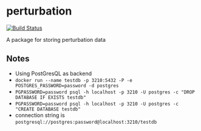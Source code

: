 # perturbation

[![Build Status](https://travis-ci.org/0x00B1/persistence.svg?branch=master)](https://travis-ci.org/0x00B1/persistence)

A package for storing perturbation data

## Notes

- Using PostGresQL as backend
 - `docker run --name testdb -p 3210:5432 -P -e POSTGRES_PASSWORD=password -d postgres`
 - `PGPASSWORD=password psql -h localhost -p 3210 -U postgres -c "DROP DATABASE IF EXISTS testdb"`
 - `PGPASSWORD=password psql -h localhost -p 3210 -U postgres -c "CREATE DATABASE testdb"`
 - connection string is `postgresql://postgres:password@localhost:3210/testdb`

